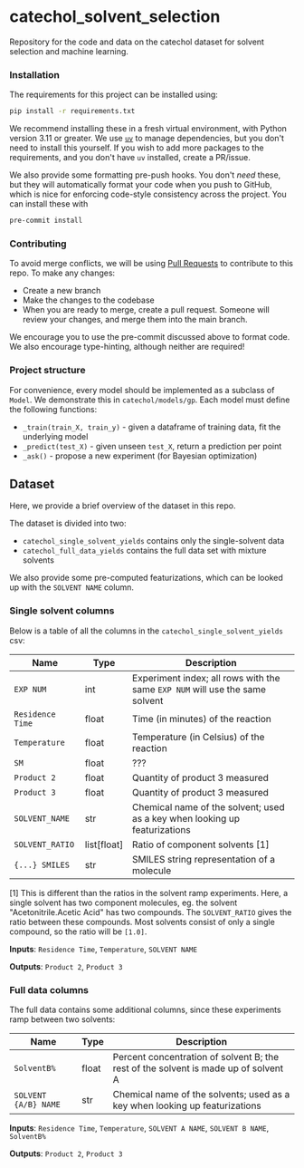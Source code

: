 # catechol_solvent_selection
Repository for the code and data on the catechol dataset for solvent selection and machine learning.


### Installation

The requirements for this project can be installed using:

```bash
pip install -r requirements.txt
```

We recommend installing these in a fresh virtual environment, with Python version
3.11 or greater. We use [`uv`](https://docs.astral.sh/uv/) to manage dependencies, 
but you don't need to install this yourself. If you wish to add more packages to
the requirements, and you don't have `uv` installed, create a PR/issue.

We also provide some formatting pre-push hooks. You don't *need* these, but 
they will automatically format your code when you push to GitHub, which is nice
for enforcing code-style consistency across the project. You can install these with

```bash
pre-commit install
```

### Contributing
To avoid merge conflicts, we will be using [Pull Requests](https://docs.github.com/en/pull-requests/collaborating-with-pull-requests/proposing-changes-to-your-work-with-pull-requests/about-pull-requests) 
to contribute to this repo. To make any changes:
- Create a new branch 
- Make the changes to the codebase
- When you are ready to merge, create a pull request. Someone will review your 
changes, and merge them into the main branch.

We encourage you to use the pre-commit discussed above to format code. We also 
encourage type-hinting, although neither are required!

### Project structure

For convenience, every model should be implemented as a subclass of `Model`. We 
demonstrate this in `catechol/models/gp`. Each model must define the following functions:

- `_train(train_X, train_y)` - given a dataframe of training data, fit the underlying model
- `_predict(test_X)` - given unseen `test_X`, return a prediction per point
- `_ask()` - propose a new experiment (for Bayesian optimization)

## Dataset

Here, we provide a brief overview of the dataset in this repo.

The dataset is divided into two:
- `catechol_single_solvent_yields` contains only the single-solvent data
- `catechol_full_data_yields` contains the full data set with mixture solvents

We also provide some pre-computed featurizations, which can be looked up with the 
`SOLVENT NAME` column.

### Single solvent columns
Below is a table of all the columns in the `catechol_single_solvent_yields` csv:

| Name | Type | Description |
|--------|--------|--------|
| `EXP NUM` | int| Experiment index; all rows with the same `EXP NUM` will use the same solvent|
| `Residence Time` | float | Time (in minutes) of the reaction|
| `Temperature`| float | Temperature (in Celsius) of the reaction|
| `SM` | float | ??? |
| `Product 2` | float | Quantity of product 3 measured| 
| `Product 3` | float | Quantity of product 3 measured| 
| `SOLVENT_NAME` | str | Chemical name of the solvent; used as a key when looking up featurizations | 
| `SOLVENT_RATIO` | list[float] | Ratio of component solvents [1]|
| `{...} SMILES` | str | SMILES string representation of a molecule|

[1] This is different than the ratios in the solvent ramp experiments. Here, a single solvent has two component molecules, eg. the solvent "Acetonitrile.Acetic Acid" has two compounds. The `SOLVENT_RATIO` gives the ratio between these compounds. Most solvents consist of only a single compound, so the ratio will be `[1.0]`.

**Inputs**: `Residence Time`, `Temperature`, `SOLVENT NAME`

**Outputs**: `Product 2`, `Product 3` 

### Full data columns

The full data contains some additional columns, since these experiments ramp between
two solvents:

| Name | Type | Description |
|--------|--------|--------|
| `SolventB%` | float | Percent concentration of solvent B; the rest of the solvent is made up of solvent A|
| `SOLVENT {A/B} NAME` | str | Chemical name of the solvents; used as a key when looking up featurizations|

**Inputs**: `Residence Time`, `Temperature`, `SOLVENT A NAME`, `SOLVENT B NAME`, `SolventB%`

**Outputs**: `Product 2`, `Product 3` 